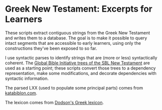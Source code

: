 # Greek New Testament: Excerpts for Learners

These scripts extract contiguous strings from the Greek New Testament and writes them to a database.  The goal is to make it possible to query intact segments that are accessible to early learners, using only the constructions they've been exposed to so far.

I use syntactic parses to identify strings that are (more or less) syntactically coherent.  The [Global Bible Initiative trees of the SBL New Testament](https://github.com/biblicalhumanities/greek-new-testament/tree/master) are used as a starting point; these scripts convert those trees to a dependency representation, make some modifications, and decorate dependencies with syntactic information.

The parsed LXX (used to populate some principal parts) comes from [katabiblon.com](https://en.katabiblon.com/us/index.php?text=LXX).

The lexicon comes from [Dodson's Greek lexicon](https://github.com/biblicalhumanities/Dodson-Greek-Lexicon).
